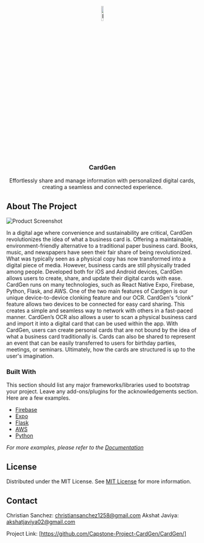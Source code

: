                         






















































 
<br/>
<div align="center">
<a href="https://github.com/Capstone-Project-CardGen/CardGen">
<img src="https://i.imgur.com/0l462oA.png" alt="Logo" width="10%" height="10%"">

</a>
<h3 align="center">CardGen</h3>
<p align="center">
Effortlessly share and manage information with personalized digital cards, creating a seamless and connected experience.


  


</p>
</div>

 ## About The Project

![Product Screenshot](https://i.imgur.com/GmRRuJe.png)

In a digital age where convenience and sustainability are critical, CardGen revolutionizes the idea of what a business card is. Offering a maintainable, environment-friendly alternative to a traditional paper business card. Books, music, and newspapers have seen their fair share of being revolutionized. What was typically seen as a physical copy has now transformed into a digital piece of media. However, business cards are still physically traded among people. Developed both for iOS and Android devices, CardGen allows users to create, share, and update their digital cards with ease. CardGen runs on many technologies, such as React Native Expo, Firebase, Python, Flask, and AWS. One of the two main features of Cardgen is our unique device-to-device clonking feature and our OCR. CardGen's “clonk” feature allows two devices to be connected for easy card sharing. This creates a simple and seamless way to network with others in a fast-paced manner. CardGen’s OCR also allows a user to scan a physical business card and import it into a digital card that can be used within the app. With CardGen, users can create personal cards that are not bound by the idea of what a business card traditionally is. Cards can also be shared to represent an event that can be easily transferred to users for birthday parties, meetings, or seminars. Ultimately, how the cards are structured is up to the user's imagination.

 ### Built With

This section should list any major frameworks/libraries used to bootstrap your project. Leave any add-ons/plugins for the acknowledgements section. Here are a few examples.

- [Firebase](https://firebase.google.com/docs)
- [Expo](https://docs.expo.dev/)
- [Flask](https://flask.palletsprojects.com/en/3.0.x/)
- [AWS](https://docs.aws.amazon.com/ec2/?nc2=h_ql_doc_ec2)
- [Python](https://www.python.org/)


_For more examples, please refer to the [Documentation](https://example.com)_
 ## License

Distributed under the MIT License. See [MIT License](https://opensource.org/licenses/MIT) for more information.
 ## Contact

Christian Sanchez: christiansanchez1258@gmail.com
Akshat Javiya: akshatjaviya02@gmail.com 

Project Link: [https://github.com/Capstone-Project-CardGen/CardGen/]
